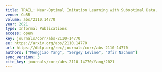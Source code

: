 ```yaml
---
title: TRAIL: Near-Optimal Imitation Learning with Suboptimal Data.
venue: CoRR
volume: abs/2110.14770
year: 2021
type: Informal Publications
access: open
key: journals/corr/abs-2110-14770
ee: https://arxiv.org/abs/2110.14770
url: https://dblp.org/rec/journals/corr/abs-2110-14770
authors: ["Mengjiao Yang", "Sergey Levine", "Ofir Nachum"]
sync_version: 3
cite_key: journals/corr/abs-2110-14770/Yang/2021
---
```

